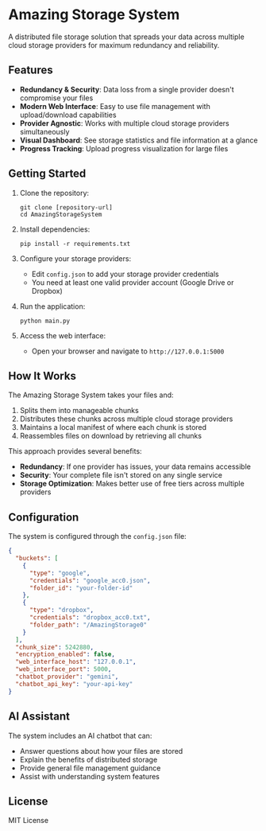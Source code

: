 # Amazing Storage System

A distributed file storage solution that spreads your data across multiple cloud storage providers for maximum redundancy and reliability.

## Features

- **Redundancy & Security**: Data loss from a single provider doesn't compromise your files
- **Modern Web Interface**: Easy to use file management with upload/download capabilities
- **Provider Agnostic**: Works with multiple cloud storage providers simultaneously
- **Visual Dashboard**: See storage statistics and file information at a glance
- **Progress Tracking**: Upload progress visualization for large files

## Getting Started

1. Clone the repository:
   ```
   git clone [repository-url]
   cd AmazingStorageSystem
   ```

2. Install dependencies:
   ```
   pip install -r requirements.txt
   ```

3. Configure your storage providers:
   - Edit `config.json` to add your storage provider credentials
   - You need at least one valid provider account (Google Drive or Dropbox)

4. Run the application:
   ```
   python main.py
   ```

5. Access the web interface:
   - Open your browser and navigate to `http://127.0.0.1:5000`

## How It Works

The Amazing Storage System takes your files and:

1. Splits them into manageable chunks
2. Distributes these chunks across multiple cloud storage providers
3. Maintains a local manifest of where each chunk is stored
4. Reassembles files on download by retrieving all chunks

This approach provides several benefits:
- **Redundancy**: If one provider has issues, your data remains accessible
- **Security**: Your complete file isn't stored on any single service
- **Storage Optimization**: Makes better use of free tiers across multiple providers

## Configuration

The system is configured through the `config.json` file:

```json
{
  "buckets": [
    {
      "type": "google",
      "credentials": "google_acc0.json",
      "folder_id": "your-folder-id"
    },
    {
      "type": "dropbox",
      "credentials": "dropbox_acc0.txt",
      "folder_path": "/AmazingStorage0"
    }
  ],
  "chunk_size": 5242880,
  "encryption_enabled": false,
  "web_interface_host": "127.0.0.1",
  "web_interface_port": 5000,
  "chatbot_provider": "gemini",
  "chatbot_api_key": "your-api-key"
}
```

## AI Assistant

The system includes an AI chatbot that can:
- Answer questions about how your files are stored
- Explain the benefits of distributed storage
- Provide general file management guidance
- Assist with understanding system features

## License

MIT License 